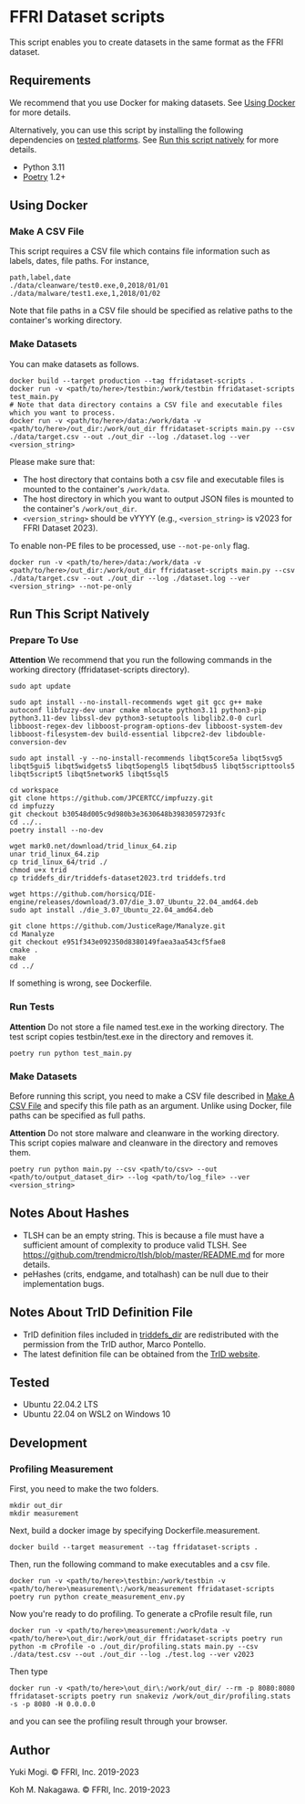 # FFRI Dataset scripts

This script enables you to create datasets in the same format as the FFRI dataset.

## Requirements

We recommend that you use Docker for making datasets. See [Using Docker](#Using-Docker) for more details.

Alternatively, you can use this script by installing the following dependencies on [tested platforms](#Tested).
See [Run this script natively](#Run-This-Script-Natively) for more details.

- Python 3.11
- [Poetry](https://python-poetry.org/) 1.2+

## Using Docker

### Make A CSV File

This script requires a CSV file which contains file information such as labels, dates, file paths. For instance,

```
path,label,date
./data/cleanware/test0.exe,0,2018/01/01
./data/malware/test1.exe,1,2018/01/02
```

Note that file paths in a CSV file should be specified as relative paths to the container's working directory.

### Make Datasets

You can make datasets as follows.

```
docker build --target production --tag ffridataset-scripts .
docker run -v <path/to/here>/testbin:/work/testbin ffridataset-scripts test_main.py
# Note that data directory contains a CSV file and executable files which you want to process.
docker run -v <path/to/here>/data:/work/data -v <path/to/here>/out_dir:/work/out_dir ffridataset-scripts main.py --csv ./data/target.csv --out ./out_dir --log ./dataset.log --ver <version_string>
```

Please make sure that:

- The host directory that contains both a csv file and executable files is mounted to the container's `/work/data`.
- The host directory in which you want to output JSON files is mounted to the container's `/work/out_dir`.
- `<version_string>` should be vYYYY (e.g., `<version_string>` is v2023 for FFRI Dataset 2023).

To enable non-PE files to be processed, use `--not-pe-only` flag.

```
docker run -v <path/to/here>/data:/work/data -v <path/to/here>/out_dir:/work/out_dir ffridataset-scripts main.py --csv ./data/target.csv --out ./out_dir --log ./dataset.log --ver <version_string> --not-pe-only
```

## Run This Script Natively

### Prepare To Use

**Attention** We recommend that you run the following commands in the working directory (ffridataset-scripts directory).

```
sudo apt update

sudo apt install --no-install-recommends wget git gcc g++ make autoconf libfuzzy-dev unar cmake mlocate python3.11 python3-pip python3.11-dev libssl-dev python3-setuptools libglib2.0-0 curl libboost-regex-dev libboost-program-options-dev libboost-system-dev libboost-filesystem-dev build-essential libpcre2-dev libdouble-conversion-dev

sudo apt install -y --no-install-recommends libqt5core5a libqt5svg5 libqt5gui5 libqt5widgets5 libqt5opengl5 libqt5dbus5 libqt5scripttools5 libqt5script5 libqt5network5 libqt5sql5

cd workspace
git clone https://github.com/JPCERTCC/impfuzzy.git
cd impfuzzy
git checkout b30548d005c9d980b3e3630648b39830597293fc
cd ../..
poetry install --no-dev

wget mark0.net/download/trid_linux_64.zip
unar trid_linux_64.zip
cp trid_linux_64/trid ./
chmod u+x trid
cp triddefs_dir/triddefs-dataset2023.trd triddefs.trd

wget https://github.com/horsicq/DIE-engine/releases/download/3.07/die_3.07_Ubuntu_22.04_amd64.deb
sudo apt install ./die_3.07_Ubuntu_22.04_amd64.deb

git clone https://github.com/JusticeRage/Manalyze.git
cd Manalyze
git checkout e951f343e092350d8380149faea3aa543cf5fae8
cmake .
make
cd ../
```

If something is wrong, see Dockerfile.

### Run Tests

**Attention** Do not store a file named test.exe in the working directory. The test script copies testbin/test.exe in the directory and removes it.

```
poetry run python test_main.py
```

### Make Datasets

Before running this script, you need to make a CSV file described in [Make A CSV File](#Make-A-CSV-File) and specify this file path as an argument. Unlike using Docker, file paths can be specified as full paths.

**Attention** Do not store malware and cleanware in the working directory. This script copies malware and cleanware in the directory and removes them.

```
poetry run python main.py --csv <path/to/csv> --out <path/to/output_dataset_dir> --log <path/to/log_file> --ver <version_string>
```

## Notes About Hashes

- TLSH can be an empty string. This is because a file must have a sufficient amount of complexity to produce valid TLSH. See https://github.com/trendmicro/tlsh/blob/master/README.md for more details.
- peHashes (crits, endgame, and totalhash) can be null due to their implementation bugs.

## Notes About TrID Definition File

- TrID definition files included in [triddefs_dir](triddefs_dir) are redistributed with the permission from the TrID author, Marco Pontello.
- The latest definition file can be obtained from the [TrID website](https://mark0.net/soft-trid-e.html).

## Tested

- Ubuntu 22.04.2 LTS
- Ubuntu 22.04 on WSL2 on Windows 10

## Development

### Profiling Measurement

First, you need to make the two folders.

```
mkdir out_dir
mkdir measurement
```

Next, build a docker image by specifying Dockerfile.measurement.

```
docker build --target measurement --tag ffridataset-scripts .
```

Then, run the following command to make executables and a csv file.

```
docker run -v <path/to/here>\testbin:/work/testbin -v <path/to/here>\measurement\:/work/measurement ffridataset-scripts poetry run python create_measurement_env.py
```

Now you're ready to do profiling. To generate a cProfile result file, run

```
docker run -v <path/to/here>\measurement:/work/data -v <path/to/here>\out_dir:/work/out_dir ffridataset-scripts poetry run python -m cProfile -o ./out_dir/profiling.stats main.py --csv ./data/test.csv --out ./out_dir --log ./test.log --ver v2023
```

Then type

```
docker run -v <path/to/here>\out_dir\:/work/out_dir/ --rm -p 8080:8080 ffridataset-scripts poetry run snakeviz /work/out_dir/profiling.stats  -s -p 8080 -H 0.0.0.0
```

and you can see the profiling result through your browser.

## Author

Yuki Mogi. &copy; FFRI, Inc. 2019-2023

Koh M. Nakagawa. &copy; FFRI, Inc. 2019-2023
